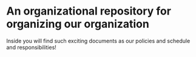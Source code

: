 # An organizational repository for organizing our organization

Inside you will find such exciting documents as our policies and schedule and responsibilities!
